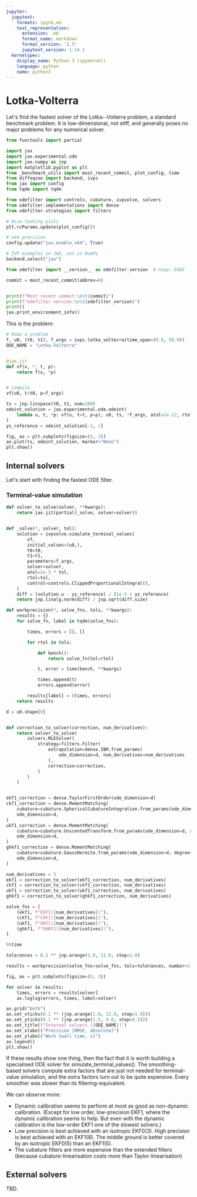 ```yaml
---
jupyter:
  jupytext:
    formats: ipynb,md
    text_representation:
      extension: .md
      format_name: markdown
      format_version: '1.3'
      jupytext_version: 1.14.1
  kernelspec:
    display_name: Python 3 (ipykernel)
    language: python
    name: python3
---
```


# Lotka-Volterra

Let's find the fastest solver of the Lotka--Volterra problem, a standard benchmark problem. It is low-dimensional, not stiff, and generally poses no major problems for any numerical solver.

```python
from functools import partial

import jax
import jax.experimental.ode
import jax.numpy as jnp
import matplotlib.pyplot as plt
from _benchmark_utils import most_recent_commit, plot_config, time
from diffeqzoo import backend, ivps
from jax import config
from tqdm import tqdm

from odefilter import controls, cubature, ivpsolve, solvers
from odefilter.implementations import dense
from odefilter.strategies import filters

# Nice-looking plots
plt.rcParams.update(plot_config())

# x64 precision
config.update("jax_enable_x64", True)

# IVP examples in JAX, not in NumPy
backend.select("jax")
```

```python
from odefilter import __version__ as odefilter_version  # noqa: E402

commit = most_recent_commit(abbrev=6)


print(f"Most recent commit:\n\t{commit}")
print(f"odefilter version:\n\t{odefilter_version}")
print()
jax.print_environment_info()
```

This is the problem:

```python
# Make a problem
f, u0, (t0, t1), f_args = ivps.lotka_volterra(time_span=(0.0, 50.0))
ODE_NAME = "Lotka-Volterra"


@jax.jit
def vf(x, *, t, p):
    return f(x, *p)


# Compile
vf(u0, t=t0, p=f_args)

ts = jnp.linspace(t0, t1, num=200)
odeint_solution = jax.experimental.ode.odeint(
    lambda u, t, *p: vf(u, t=t, p=p), u0, ts, *f_args, atol=1e-12, rtol=1e-12
)
ys_reference = odeint_solution[-1, :]

fig, ax = plt.subplots(figsize=(5, 2))
ax.plot(ts, odeint_solution, marker="None")
plt.show()
```

## Internal solvers
Let's start with finding the fastest ODE filter.

### Terminal-value simulation

```python
def solver_to_solve(solver, **kwargs):
    return jax.jit(partial(_solve, solver=solver))


def _solve(*, solver, tol):
    solution = ivpsolve.simulate_terminal_values(
        vf,
        initial_values=(u0,),
        t0=t0,
        t1=t1,
        parameters=f_args,
        solver=solver,
        atol=1e-3 * tol,
        rtol=tol,
        control=controls.ClippedProportionalIntegral(),
    )
    diff = (solution.u - ys_reference) / (1e-5 + ys_reference)
    return jnp.linalg.norm(diff) / jnp.sqrt(diff.size)
```

```python
def workprecision(*, solve_fns, tols, **kwargs):
    results = {}
    for solve_fn, label in tqdm(solve_fns):

        times, errors = [], []

        for rtol in tols:

            def bench():
                return solve_fn(tol=rtol)

            t, error = time(bench, **kwargs)

            times.append(t)
            errors.append(error)

        results[label] = (times, errors)
    return results
```

```python
d = u0.shape[0]


def correction_to_solver(correction, num_derivatives):
    return solver_to_solve(
        solvers.MLESolver(
            strategy=filters.Filter(
                extrapolation=dense.IBM.from_params(
                    ode_dimension=d, num_derivatives=num_derivatives
                ),
                correction=correction,
            )
        )
    )


ekf1_correction = dense.TaylorFirstOrder(ode_dimension=d)
ckf1_correction = dense.MomentMatching(
    cubature=cubature.SphericalCubatureIntegration.from_params(ode_dimension=d),
    ode_dimension=d,
)
ukf1_correction = dense.MomentMatching(
    cubature=cubature.UnscentedTransform.from_params(ode_dimension=d, r=1.0),
    ode_dimension=d,
)
ghkf1_correction = dense.MomentMatching(
    cubature=cubature.GaussHermite.from_params(ode_dimension=d, degree=3),
    ode_dimension=d,
)

num_derivatives = 5
ekf1 = correction_to_solver(ekf1_correction, num_derivatives)
ckf1 = correction_to_solver(ckf1_correction, num_derivatives)
ukf1 = correction_to_solver(ukf1_correction, num_derivatives)
ghkf1 = correction_to_solver(ghkf1_correction, num_derivatives)

solve_fns = [
    (ekf1, f"EKF1({num_derivatives})"),
    (ckf1, f"CKF1({num_derivatives})"),
    (ukf1, f"UKF1({num_derivatives})"),
    (ghkf1, f"GHKF1({num_derivatives})"),
]
```

```python
%%time

tolerances = 0.1 ** jnp.arange(1.0, 11.0, step=1.0)

results = workprecision(solve_fns=solve_fns, tols=tolerances, number=5, repeat=5)
```

```python
fig, ax = plt.subplots(figsize=(5, 3))

for solver in results:
    times, errors = results[solver]
    ax.loglog(errors, times, label=solver)

ax.grid("both")
ax.set_xticks(0.1 ** (jnp.arange(1.0, 12.0, step=1.0)))
ax.set_yticks(0.1 ** (jnp.arange(1.5, 4.0, step=0.5)))
ax.set_title(f"Internal solvers [{ODE_NAME}]")
ax.set_xlabel("Precision [RMSE, absolute]")
ax.set_ylabel("Work [wall time, s]")
ax.legend()
plt.show()
```

If these results show one thing, then the fact that it is worth building a specialised ODE solver
for simulate_terminal_values(). The smoothing-based solvers compute extra factors that are just not needed for terminal-value simulation, and the extra factors turn out to be quite expensive. Every smoother was slower than its filtering-equivalent.

We can observe more:
* Dynamic calibration seems to perform at most as good as non-dynamic calibration. (Except for low order, low-precision EKF1, where the dynamic calibration seems to help. But even with the dynamic calibration is the low-order EKF1 one of the slowest solvers.)
* Low precision is best achieved with an isotropic EKF0(3). High precision is best achieved with an EKF1(8). The middle ground is better covered by an isotropic EKF0(5) than an EKF1(5).
* The cubature filters are more expensive than the extended filters (because cubature-linearisation costs more than Taylor-linearisation)



## External solvers
TBD.
